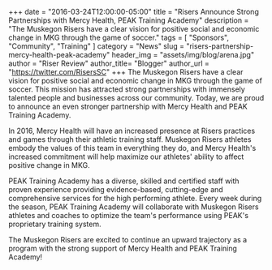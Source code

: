 +++
date        = "2016-03-24T12:00:00-05:00"
title       = "Risers Announce Strong Partnerships with Mercy Health, PEAK Training Academy"
description = "The Muskegon Risers have a clear vision for positive social and economic change in MKG through the game of soccer."
tags        = [ "Sponsors", "Community", "Training" ]
category    = "News"
slug        = "risers-partnership-mercy-health-peak-academy"
header_img	= "assets/img/blog/arena.jpg"
author		= "Riser Review"
author_title= "Blogger"
author_url	= "https://twitter.com/RisersSC"
+++
The Muskegon Risers have a clear vision for positive social and economic change in MKG through the game of soccer. This mission has attracted strong partnerships with immensely talented people and businesses across our community. Today, we are proud to announce an even stronger partnership with Mercy Health and PEAK Training Academy.

In 2016, Mercy Health will have an increased presence at Risers practices and games through their athletic training staff. Muskegon Risers athletes embody the values of this team in everything they do, and Mercy Health's increased commitment will help maximize our athletes' ability to affect positive change in MKG.

PEAK Training Academy has a diverse, skilled and certified staff with proven experience providing evidence-based, cutting-edge and comprehensive services for the high performing athlete. Every week during the season, PEAK Training Academy will collaborate with Muskegon Risers athletes and coaches to optimize the team's performance using PEAK's proprietary training system.

The Muskegon Risers are excited to continue an upward trajectory as a program with the strong support of Mercy Health and PEAK Training Academy!

